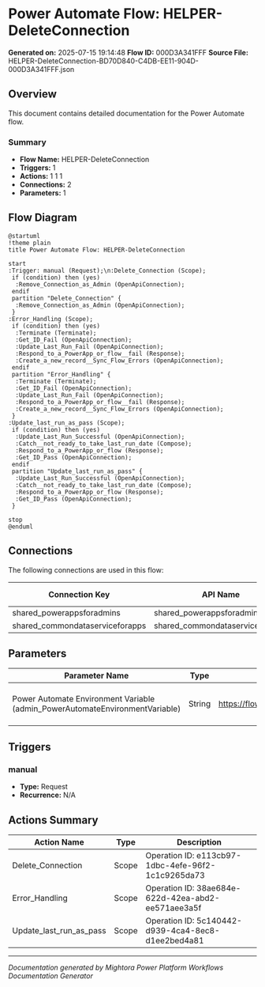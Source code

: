 ﻿# Power Automate Flow: HELPER-DeleteConnection

**Generated on:** 2025-07-15 19:14:48
**Flow ID:** 000D3A341FFF
**Source File:** HELPER-DeleteConnection-BD70D840-C4DB-EE11-904D-000D3A341FFF.json

## Overview

This document contains detailed documentation for the Power Automate flow.

### Summary
- **Flow Name:** HELPER-DeleteConnection
- **Triggers:** 1
- **Actions:** 1 1 1
- **Connections:** 2
- **Parameters:** 1

## Flow Diagram

```plantuml
@startuml
!theme plain
title Power Automate Flow: HELPER-DeleteConnection

start
:Trigger: manual (Request);\n:Delete_Connection (Scope);
 if (condition) then (yes)
  :Remove_Connection_as_Admin (OpenApiConnection);
 endif
 partition "Delete_Connection" {
  :Remove_Connection_as_Admin (OpenApiConnection);
 }
:Error_Handling (Scope);
 if (condition) then (yes)
  :Terminate (Terminate);
  :Get_ID_Fail (OpenApiConnection);
  :Update_Last_Run_Fail (OpenApiConnection);
  :Respond_to_a_PowerApp_or_flow__fail (Response);
  :Create_a_new_record__Sync_Flow_Errors (OpenApiConnection);
 endif
 partition "Error_Handling" {
  :Terminate (Terminate);
  :Get_ID_Fail (OpenApiConnection);
  :Update_Last_Run_Fail (OpenApiConnection);
  :Respond_to_a_PowerApp_or_flow__fail (Response);
  :Create_a_new_record__Sync_Flow_Errors (OpenApiConnection);
 }
:Update_last_run_as_pass (Scope);
 if (condition) then (yes)
  :Update_Last_Run_Successful (OpenApiConnection);
  :Catch__not_ready_to_take_last_run_date (Compose);
  :Respond_to_a_PowerApp_or_flow (Response);
  :Get_ID_Pass (OpenApiConnection);
 endif
 partition "Update_last_run_as_pass" {
  :Update_Last_Run_Successful (OpenApiConnection);
  :Catch__not_ready_to_take_last_run_date (Compose);
  :Respond_to_a_PowerApp_or_flow (Response);
  :Get_ID_Pass (OpenApiConnection);
 }

stop
@enduml
```

## Connections

The following connections are used in this flow:

| Connection Key | API Name | Logical Name | Runtime Source |
|----------------|----------|--------------|----------------|
| shared_powerappsforadmins | shared_powerappsforadmins | admin_CoECorePowerAppsAdmin2 | embedded |
| shared_commondataserviceforapps | shared_commondataserviceforapps | admin_sharedcommondataserviceforapps_98924 | embedded |

## Parameters

| Parameter Name | Type | Default Value | Description |
|----------------|------|---------------|-------------|
| Power Automate Environment Variable (admin_PowerAutomateEnvironmentVariable) | String | https://flow.microsoft.com/manage/environments/ | Inventory - REQUIRED. Environment, including geographic location, for Power Automate - Ex for commercial: https://flow.microsoft.com/manage/environments/ |

## Triggers

### manual
- **Type:** Request
- **Recurrence:** N/A

## Actions Summary

| Action Name | Type | Description |
|-------------|------|-------------|
| Delete_Connection | Scope | Operation ID: e113cb97-1dbc-4efe-96f2-1c1c9265da73 |
| Error_Handling | Scope | Operation ID: 38ae684e-622d-42ea-abd2-ee571aee3a5f |
| Update_last_run_as_pass | Scope | Operation ID: 5c140442-d939-4ca4-8ec8-d1ee2bed4a81 |

---
*Documentation generated by Mightora Power Platform Workflows Documentation Generator*
